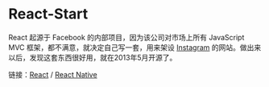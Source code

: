 # React-Start

React 起源于 Facebook 的内部项目，因为该公司对市场上所有 JavaScript MVC 框架，都不满意，就决定自己写一套，用来架设 [Instagram](https://www.instagram.com/) 的网站。做出来以后，发现这套东西很好用，就在2013年5月开源了。

链接：[React](https://facebook.github.io/react/docs/installation.html) / [React Native](https://facebook.github.io/react-native/)
